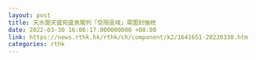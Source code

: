 ```yaml
---
layout: post
title: 天水圍天盛苑盛泉閣列「受限區域」需圍封強檢
date: 2022-03-30 16:06:17.000000000 +08:00
link: https://news.rthk.hk/rthk/ch/component/k2/1641651-20220330.htm
categories: rthk
---
```



